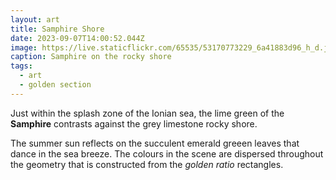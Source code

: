```yaml
---
layout: art
title: Samphire Shore
date: 2023-09-07T14:00:52.044Z
image: https://live.staticflickr.com/65535/53170773229_6a41883d96_h_d.jpg
caption: Samphire on the rocky shore
tags:
  - art
  - golden section
---
```

Just within the splash zone of the Ionian sea,  the lime green of the **Samphire** contrasts against the grey limestone rocky shore. 

The summer sun reflects on the succulent emerald greeen leaves that dance in the sea breeze. The colours in the scene are dispersed throughout the geometry that is constructed from the *golden ratio* rectangles.